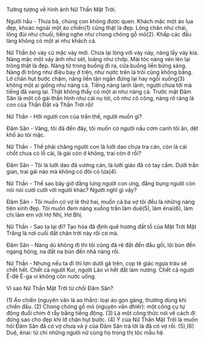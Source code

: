 Tưởng tượng về hình ảnh Nữ Thần Mặt Trời.

Người hầu - Thưa bà, chúng con không được quen. Khách mặc một áo lụa đẹp, khoác ngoài một áo chiến(1) cũng thật là đẹp. Lông chân như chài, lông đùi như chuối, tiếng nghe như chong chóng gỗ mỏ(2). Khắp các đầu làng không có một ai như khách cả.

Nữ Thần bỏ váy cũ mặc váy mới. Chưa lại lòng với váy này, nàng lấy váy kia. Nàng mặc một váy ánh như sét, loáng như chớp. Mái tóc nàng vén lên lại trông thật là đẹp. Nàng từ trong buồng đi ra, cửa buồng liền bừng sáng. Nàng đi trông như điệu bay ở trên, như nước trên lá trôi cũng không bằng. Lờ chân hụt bước chậm, nàng liền tận ngần đứng lại hay ngồi xuống(3) không một ai giống như nàng cả. Tiếng nàng lanh lảnh, người chưa tới mà tiếng đã vang lại. Thật không thấy có một ai như nàng cả. Trước mặt Đăm Săn là một cô gái thần hình như cái nụ tơi, cô như cô công, nàng rõ ràng là con của Thần Đất và Thần Trời rồi!

Nữ Thần - Hỡi người con của trần thế, người muốn gì?

Đăm Săn - Vâng, tôi đã đến đây, tôi muốn có người nấu cơm canh tôi ăn, dệt khố áo tôi mặc.

Nữ Thần - Thế phải chăng người con là lưỡi dao chưa tra cán, còn là cái chốt chưa có lỗ cài, là gái còn ở không, trai còn ở rỗi?

Đăm Săn - Tôi là lưỡi dao đã vương cán, là lưỡi giáo đã có tay cầm. Dưới trần gian, trai gái nào mà không có đôi có lứa(4).

Nữ Thần - Thế sao bây giờ đằng lưng người con ưng, đằng bụng người còn nói nói cười cười với người khác? Người nghĩ gì vậy?

Đăm Săn - Tôi muốn có vợ lẽ thứ hai, muốn cả ba vợ tôi đều là những nàng tiên xinh đẹp. Tôi muốn đem nàng xuống trần làm duệ(5), làm ẽnai(6), làm chị làm em với Hơ Nhị, Hơ Bhị.

Nữ Thần - Sao ta lại đi? Tạo hóa đã định quê hương đất tổ của Mặt Trời Mặt Trăng là nơi cuối đất chân trời này rồi cơ mà.

Đăm Săn - Nàng dù không đi thì tôi cũng đã rẽ đất đến đầu gối, lội bùn đến ngang hông, na đất na bùn đến nhà nàng rồi.

Nữ Thần - Nhưng nếu ta đi thì lợn dưới gã trên, cọp tê giác ngựa trâu sẽ chết hết. Chết cả người Kur, người Lào vì hết đất làm nương. Chết cả người Ê-đê Ê-ga vì không còn nước uống.

Vì sao Nữ Thần Mặt Trời từ chối Đăm Săn?

(1) Áo chiến (nguyên văn là ao thần): loại áo gọn gàng, thường dùng khi chiến đấu.
(2) Chong chóng gỗ mỏ (nguyên văn dhiêr): một công cụ tự động đuổi chim ở rẫy bằng tiếng động.
(3) Là một công thức nói về cách đi đứng sao cho đẹp khi lỡ chân hụt bước.
(4) Ý của Nữ Thần Mặt Trời là muốn hỏi Đăm Săn đã có vợ chưa và ý của Đăm Săn trả lời là đã có vợ rồi.
(5),(6) Duệ, ẽnai: từ chỉ những người nữ cùng họ trong thị tộc mẫu hệ.